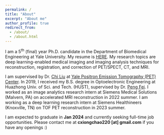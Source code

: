 ```yaml
---
permalink: /
title: "About"
excerpt: "About me"
author_profile: true
redirect_from: 
  - /about/
  - /about.html
---
```






I am a 5<sup>th</sup> (final) year Ph.D. candidate in the Department of Biomedical Engineering at Yale University. My resume is [HERE](https://xiongchaochen.github.io/cv/). My research topics are deep learning-enabled medical imaging and imaging analysis techniques for reconstruction, registration, and correction of PET/SPECT, CT, and MRI. 

I am supervised by Dr. [Chi Liu](https://medicine.yale.edu/profile/chi_liu/) at [Yale Positron Emission Tomography (PET) Center](https://medicine.yale.edu/pet/). In 2019, I received my B.S. degree in Optoelectronic Engineering at Huazhong Univ. of Sci. and Tech. (HUST), supervised by Dr. [Peng Fei](http://faculty.hust.edu.cn/feipeng/zh_CN/index.htm). I worked as an image analytics research intern at Siemens Medical Solutions (Malvern, PA) on accelerated MRI reconstruction in 2022 summer. I am working as a deep learning research intern at Siemens Healthineers (Knoxville, TN) on TOF PET reconstruction in 2023 summer.

I am expected to graduate in **Jan 2024** and currently seeking full-time job opportunities. Please contact me at **cxiongchao220 [at] gmail.com** if you have any openings :)
